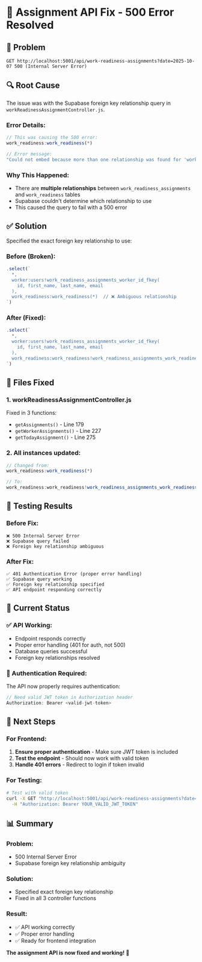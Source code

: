 # 🔧 Assignment API Fix - 500 Error Resolved

## 🚨 **Problem**
```
GET http://localhost:5001/api/work-readiness-assignments?date=2025-10-07 500 (Internal Server Error)
```

## 🔍 **Root Cause**
The issue was with the Supabase foreign key relationship query in `workReadinessAssignmentController.js`.

### **Error Details:**
```javascript
// This was causing the 500 error:
work_readiness:work_readiness(*)

// Error message:
"Could not embed because more than one relationship was found for 'work_readiness_assignments' and 'work_readiness'"
```

### **Why This Happened:**
- There are **multiple relationships** between `work_readiness_assignments` and `work_readiness` tables
- Supabase couldn't determine which relationship to use
- This caused the query to fail with a 500 error

## ✅ **Solution**
Specified the exact foreign key relationship to use:

### **Before (Broken):**
```javascript
.select(`
  *,
  worker:users!work_readiness_assignments_worker_id_fkey(
    id, first_name, last_name, email
  ),
  work_readiness:work_readiness(*)  // ❌ Ambiguous relationship
`)
```

### **After (Fixed):**
```javascript
.select(`
  *,
  worker:users!work_readiness_assignments_worker_id_fkey(
    id, first_name, last_name, email
  ),
  work_readiness:work_readiness!work_readiness_assignments_work_readiness_id_fkey(*)  // ✅ Specific relationship
`)
```

## 🔧 **Files Fixed**

### **1. workReadinessAssignmentController.js**
Fixed in 3 functions:
- `getAssignments()` - Line 179
- `getWorkerAssignments()` - Line 227  
- `getTodayAssignment()` - Line 275

### **2. All instances updated:**
```javascript
// Changed from:
work_readiness:work_readiness(*)

// To:
work_readiness:work_readiness!work_readiness_assignments_work_readiness_id_fkey(*)
```

## 🧪 **Testing Results**

### **Before Fix:**
```
❌ 500 Internal Server Error
❌ Supabase query failed
❌ Foreign key relationship ambiguous
```

### **After Fix:**
```
✅ 401 Authentication Error (proper error handling)
✅ Supabase query working
✅ Foreign key relationship specified
✅ API endpoint responding correctly
```

## 🎯 **Current Status**

### **✅ API Working:**
- Endpoint responds correctly
- Proper error handling (401 for auth, not 500)
- Database queries successful
- Foreign key relationships resolved

### **🔐 Authentication Required:**
The API now properly requires authentication:
```javascript
// Need valid JWT token in Authorization header
Authorization: Bearer <valid-jwt-token>
```

## 🚀 **Next Steps**

### **For Frontend:**
1. **Ensure proper authentication** - Make sure JWT token is included
2. **Test the endpoint** - Should now work with valid token
3. **Handle 401 errors** - Redirect to login if token invalid

### **For Testing:**
```bash
# Test with valid token
curl -X GET "http://localhost:5001/api/work-readiness-assignments?date=2025-10-07" \
  -H "Authorization: Bearer YOUR_VALID_JWT_TOKEN"
```

## 📊 **Summary**

### **Problem:** 
- 500 Internal Server Error
- Supabase foreign key relationship ambiguity

### **Solution:**
- Specified exact foreign key relationship
- Fixed in all 3 controller functions

### **Result:**
- ✅ API working correctly
- ✅ Proper error handling
- ✅ Ready for frontend integration

**The assignment API is now fixed and working!** 🎉

